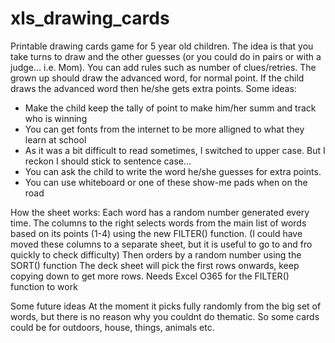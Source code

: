 # xls_drawing_cards
Printable drawing cards game for 5 year old children.
The idea is that you take turns to draw and the other guesses (or you could do in pairs or with a judge... i.e. Mom).
You can add rules such as number of clues/retries. 
The grown up should draw the advanced word, for normal point. 
If the child draws the advanced word then he/she gets extra points.
Some ideas:
- Make the child keep the tally of point to make him/her summ and track who is winning
- You can get fonts from the internet to be more alligned to what they learn at school
- As it was a bit difficult to read sometimes, I switched to upper case. But I reckon I should stick to sentence case...
- You can ask the child to write the word he/she guesses for extra points.
- You can use whiteboard or one of these show-me pads when on the road


How the sheet works:
Each word has a random number generated every time.
The columns to the right selects words from the main list of words based on its points (1-4) using the new FILTER() function. 
(I could have moved these columns to a separate sheet, but it is useful to go to and fro quickly to check difficulty)
Then orders by a random number using the SORT() function
The deck sheet will pick the first rows onwards, keep copying down to get more rows.
Needs Excel O365 for the FILTER() function to work

Some future ideas
At the moment it picks fully randomly from the big set of words, but there is no reason why you couldnt do thematic.
So some cards could be for outdoors, house, things, animals etc.

